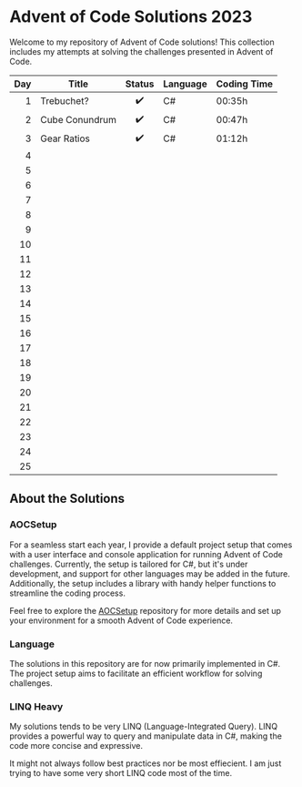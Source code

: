 # Advent of Code Solutions 2023

Welcome to my repository of Advent of Code solutions! This collection includes my attempts at solving the challenges presented in Advent of Code.

| Day | Title          | Status | Language | Coding Time |
| ---:| -------------- |:------:| -------- | ----------- |
| 1   | Trebuchet?     | ✔️     | C#       | 00:35h      |
| 2   | Cube Conundrum | ✔️     | C#       | 00:47h      |
| 3   | Gear Ratios    | ✔️     | C#       | 01:12h      |
| 4   |                |        |          |             |
| 5   |                |        |          |             |
| 6   |                |        |          |             |
| 7   |                |        |          |             |
| 8   |                |        |          |             |
| 9   |                |        |          |             |
| 10  |                |        |          |             |
| 11  |                |        |          |             |
| 12  |                |        |          |             |
| 13  |                |        |          |             |
| 14  |                |        |          |             |
| 15  |                |        |          |             |
| 16  |                |        |          |             |
| 17  |                |        |          |             |
| 18  |                |        |          |             |
| 19  |                |        |          |             |
| 20  |                |        |          |             |
| 21  |                |        |          |             |
| 22  |                |        |          |             |
| 23  |                |        |          |             |
| 24  |                |        |          |             |
| 25  |                |        |          |             |


## About the Solutions

### AOCSetup

For a seamless start each year, I provide a default project setup that comes with a user interface and console application for running Advent of Code challenges. Currently, the setup is tailored for C#, but it's under development, and support for other languages may be added in the future. Additionally, the setup includes a library with handy helper functions to streamline the coding process.

Feel free to explore the [AOCSetup](https://github.com/KaNaDaAT/AOCSetup) repository for more details and set up your environment for a smooth Advent of Code experience.

### Language

The solutions in this repository are for now primarily implemented in C#. The project setup aims to facilitate an efficient workflow for solving challenges.

### LINQ Heavy

My solutions tends to be very LINQ (Language-Integrated Query). LINQ provides a powerful way to query and manipulate data in C#, making the code more concise and expressive.

It might not always follow best practices nor be most effiecient. I am just trying to have some very short LINQ code most of the time.


